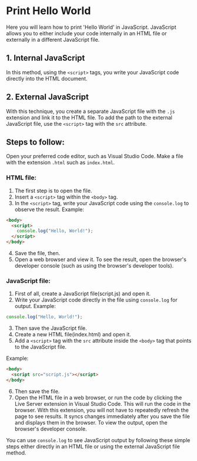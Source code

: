 # Print Hello World
Here you will learn how to print 'Hello World' in JavaScript.
JavaScript allows you to either include your code internally in an HTML file or externally in a different JavaScript file.
## 1. Internal JavaScript 
In this method, using the `<script>` tags, you write your JavaScript code directly into the HTML document.
## 2. External JavaScript
With this technique, you create a separate JavaScript file with the `.js` extension and link it to the HTML file.
To add the path to the external JavaScript file, use the `<script>` tag with the `src` attribute.
## Steps to follow:
Open your preferred code editor, such as Visual Studio Code. Make a file with the extension `.html` such as `index.html`.

### HTML file:
1. The first step is to open the file.
2. Insert a `<script>` tag within the `<body>` tag.
3. In the `<script>` tag, write your JavaScript code using the `console.log` to observe the result.
Example:
```html
<body>
  <script>
    console.log("Hello, World!");
  </script>
</body>
```
4. Save the file, then.
5. Open a web browser and view it. To see the result, open the browser's developer console (such as using the browser's developer tools).
### JavaScript file:
1. First of all, create a JavaScript file(script.js) and open it.
2. Write your JavaScript code directly in the file using `console.log` for output.
Example:
```javascript
console.log("Hello, World!");
```
3. Then save the JavaScript file.
4. Create a new HTML file(index.html) and open it.
5. Add a `<script>` tag with the `src` attribute inside the `<body>` tag that points to the JavaScript file.

Example:
```html
<body>
  <script src="script.js"></script>
</body>
```
6. Then save the file.
7. Open the HTML file in a web browser, or run the code by clicking the Live Server extension in Visual Studio Code. This will run the code in the browser. With this extension, you will not have to repeatedly refresh the page to see results. It syncs changes immediately after you save the file and displays them in the browser. To view the output, open the browser's developer console.

You can use `console.log` to see JavaScript output by following these simple steps either directly in an HTML file or using the external JavaScript file method.
